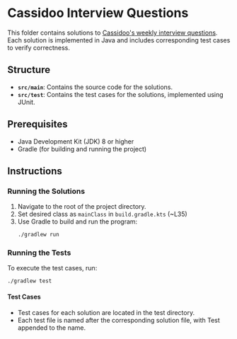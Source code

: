 # Cassidoo Interview Questions

This folder contains solutions to [Cassidoo's weekly interview questions](https://cassidoo.co/newsletter/).
Each solution is implemented in Java and includes corresponding test cases to verify correctness.

## Structure

- **`src/main`**: Contains the source code for the solutions.
- **`src/test`**: Contains the test cases for the solutions, implemented using JUnit.

## Prerequisites

- Java Development Kit (JDK) 8 or higher
- Gradle (for building and running the project)

## Instructions

### Running the Solutions

1. Navigate to the root of the project directory.
2. Set desired class as `mainClass` in `build.gradle.kts` (~L35)
3. Use Gradle to build and run the program:
   ```bash
   ./gradlew run
   ```

### Running the Tests

To execute the test cases, run:
```
./gradlew test
```

#### Test Cases

- Test cases for each solution are located in the test directory.
- Each test file is named after the corresponding solution file, with Test appended to the name.
